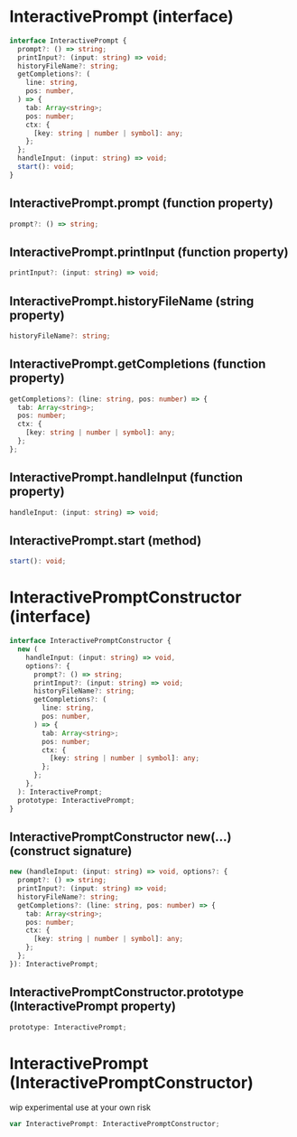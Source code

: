 # InteractivePrompt (interface)

```ts
interface InteractivePrompt {
  prompt?: () => string;
  printInput?: (input: string) => void;
  historyFileName?: string;
  getCompletions?: (
    line: string,
    pos: number,
  ) => {
    tab: Array<string>;
    pos: number;
    ctx: {
      [key: string | number | symbol]: any;
    };
  };
  handleInput: (input: string) => void;
  start(): void;
}
```

## InteractivePrompt.prompt (function property)

```ts
prompt?: () => string;
```

## InteractivePrompt.printInput (function property)

```ts
printInput?: (input: string) => void;
```

## InteractivePrompt.historyFileName (string property)

```ts
historyFileName?: string;
```

## InteractivePrompt.getCompletions (function property)

```ts
getCompletions?: (line: string, pos: number) => {
  tab: Array<string>;
  pos: number;
  ctx: {
    [key: string | number | symbol]: any;
  };
};
```

## InteractivePrompt.handleInput (function property)

```ts
handleInput: (input: string) => void;
```

## InteractivePrompt.start (method)

```ts
start(): void;
```

# InteractivePromptConstructor (interface)

```ts
interface InteractivePromptConstructor {
  new (
    handleInput: (input: string) => void,
    options?: {
      prompt?: () => string;
      printInput?: (input: string) => void;
      historyFileName?: string;
      getCompletions?: (
        line: string,
        pos: number,
      ) => {
        tab: Array<string>;
        pos: number;
        ctx: {
          [key: string | number | symbol]: any;
        };
      };
    },
  ): InteractivePrompt;
  prototype: InteractivePrompt;
}
```

## InteractivePromptConstructor new(...) (construct signature)

```ts
new (handleInput: (input: string) => void, options?: {
  prompt?: () => string;
  printInput?: (input: string) => void;
  historyFileName?: string;
  getCompletions?: (line: string, pos: number) => {
    tab: Array<string>;
    pos: number;
    ctx: {
      [key: string | number | symbol]: any;
    };
  };
}): InteractivePrompt;
```

## InteractivePromptConstructor.prototype (InteractivePrompt property)

```ts
prototype: InteractivePrompt;
```

# InteractivePrompt (InteractivePromptConstructor)

wip experimental use at your own risk

```ts
var InteractivePrompt: InteractivePromptConstructor;
```

